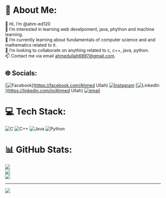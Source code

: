# 💫 About Me:
👋 Hi, I’m @ahm-ed120<br>👀 I’m interested in learning web develpoment, java, phython and machine learning.<br>🌱 I’m currently learning about fundamentals of computer science and and mathematics related to it.<br>💞️ I’m looking to collaborate on anything related to c, c++,  java, python.<br>📫 Contact me via email ahmedullah6897@gmail.com.


## 🌐 Socials:
[![Facebook](https://img.shields.io/badge/Facebook-%231877F2.svg?logo=Facebook&logoColor=white)](https://facebook.com/Ahmed Ullah) [![Instagram](https://img.shields.io/badge/Instagram-%23E4405F.svg?logo=Instagram&logoColor=white)](https://instagram.com/ahm__ed120) [![LinkedIn](https://img.shields.io/badge/LinkedIn-%230077B5.svg?logo=linkedin&logoColor=white)](https://linkedin.com/in/Ahmed Ullah) [![email](https://img.shields.io/badge/Email-D14836?logo=gmail&logoColor=white)](mailto:ahmedullah6897@gmail.com) 

# 💻 Tech Stack:
![C](https://img.shields.io/badge/c-%2300599C.svg?style=for-the-badge&logo=c&logoColor=white) ![C++](https://img.shields.io/badge/c++-%2300599C.svg?style=for-the-badge&logo=c%2B%2B&logoColor=white) ![Java](https://img.shields.io/badge/java-%23ED8B00.svg?style=for-the-badge&logo=openjdk&logoColor=white) ![Python](https://img.shields.io/badge/python-3670A0?style=for-the-badge&logo=python&logoColor=ffdd54)
# 📊 GitHub Stats:
![](https://github-readme-stats.vercel.app/api?username=ahm-ed120&theme=dark&hide_border=false&include_all_commits=true&count_private=true)<br/>
![](https://nirzak-streak-stats.vercel.app/?user=ahm-ed120&theme=dark&hide_border=false)<br/>
![](https://github-readme-stats.vercel.app/api/top-langs/?username=ahm-ed120&theme=dark&hide_border=false&include_all_commits=true&count_private=true&layout=compact)

---
[![](https://visitcount.itsvg.in/api?id=ahm-ed120&icon=0&color=0)](https://visitcount.itsvg.in)

<!-- Proudly created with GPRM ( https://gprm.itsvg.in ) -->
